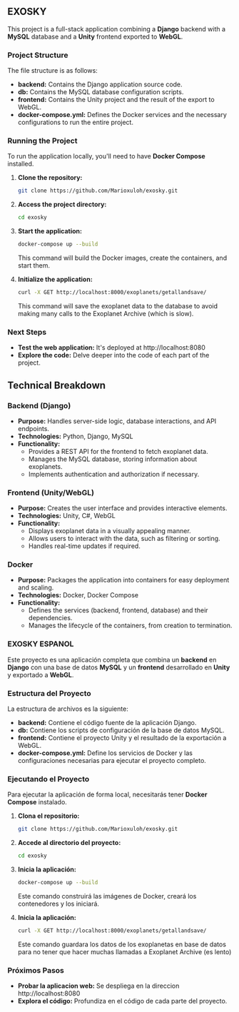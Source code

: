 ## **EXOSKY**

This project is a full-stack application combining a **Django** backend with a **MySQL** database and a **Unity** frontend exported to **WebGL**.

### **Project Structure**

The file structure is as follows:

* **backend:** Contains the Django application source code.
* **db:** Contains the MySQL database configuration scripts.
* **frontend:** Contains the Unity project and the result of the export to WebGL.
* **docker-compose.yml:** Defines the Docker services and the necessary configurations to run the entire project.

### **Running the Project**

To run the application locally, you'll need to have **Docker Compose** installed.

1. **Clone the repository:**
   ```bash
   git clone https://github.com/Marioxuloh/exosky.git
   ```
2. **Access the project directory:**
   ```bash
   cd exosky
   ```
3. **Start the application:**
   ```bash
   docker-compose up --build
   ```
   This command will build the Docker images, create the containers, and start them.

4. **Initialize the application:**
   ```bash
   curl -X GET http://localhost:8000/exoplanets/getallandsave/
   ```
   This command will save the exoplanet data to the database to avoid making many calls to the Exoplanet Archive (which is slow).

### **Next Steps**

* **Test the web application:** It's deployed at http://localhost:8080
* **Explore the code:** Delve deeper into the code of each part of the project.

## **Technical Breakdown**

### **Backend (Django)**
* **Purpose:** Handles server-side logic, database interactions, and API endpoints.
* **Technologies:** Python, Django, MySQL
* **Functionality:**
  * Provides a REST API for the frontend to fetch exoplanet data.
  * Manages the MySQL database, storing information about exoplanets.
  * Implements authentication and authorization if necessary.

### **Frontend (Unity/WebGL)**
* **Purpose:** Creates the user interface and provides interactive elements.
* **Technologies:** Unity, C#, WebGL
* **Functionality:**
  * Displays exoplanet data in a visually appealing manner.
  * Allows users to interact with the data, such as filtering or sorting.
  * Handles real-time updates if required.

### **Docker**
* **Purpose:** Packages the application into containers for easy deployment and scaling.
* **Technologies:** Docker, Docker Compose
* **Functionality:**
  * Defines the services (backend, frontend, database) and their dependencies.
  * Manages the lifecycle of the containers, from creation to termination.

### EXOSKY ESPANOL

Este proyecto es una aplicación completa que combina un **backend** en **Django** con una base de datos **MySQL** y un **frontend** desarrollado en **Unity** y exportado a **WebGL**.

### Estructura del Proyecto

La estructura de archivos es la siguiente:

* **backend:** Contiene el código fuente de la aplicación Django.
* **db:** Contiene los scripts de configuración de la base de datos MySQL.
* **frontend:** Contiene el proyecto Unity y el resultado de la exportación a WebGL.
* **docker-compose.yml:** Define los servicios de Docker y las configuraciones necesarias para ejecutar el proyecto completo.

### Ejecutando el Proyecto

Para ejecutar la aplicación de forma local, necesitarás tener **Docker Compose** instalado.

1. **Clona el repositorio:**
   ```bash
   git clone https://github.com/Marioxuloh/exosky.git
   ```
2. **Accede al directorio del proyecto:**
   ```bash
   cd exosky
   ```
3. **Inicia la aplicación:**
   ```bash
   docker-compose up --build
   ```
   Este comando construirá las imágenes de Docker, creará los contenedores y los iniciará.

4. **Inicia la aplicación:**
   ```bash
   curl -X GET http://localhost:8000/exoplanets/getallandsave/
   ```
   Este comando guardara los datos de los exoplanetas en base de datos para no tener que hacer muchas llamadas a Exoplanet Archive (es lento)

### Próximos Pasos

* **Probar la aplicacion web:** Se despliega en la direccion http://localhost:8080 
* **Explora el código:** Profundiza en el código de cada parte del proyecto.
